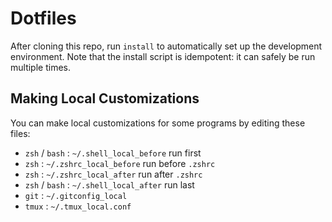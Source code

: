 # Dotfiles 

After cloning this repo, run `install` to automatically set up the development
environment. Note that the install script is idempotent: it can safely be run
multiple times.

Making Local Customizations
---------------------------

You can make local customizations for some programs by editing these files:

* `zsh` / `bash` : `~/.shell_local_before` run first
* `zsh` : `~/.zshrc_local_before` run before `.zshrc`
* `zsh` : `~/.zshrc_local_after` run after `.zshrc`
* `zsh` / `bash` : `~/.shell_local_after` run last
* `git` : `~/.gitconfig_local`
* `tmux` : `~/.tmux_local.conf`
